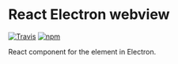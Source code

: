 React Electron webview
=============================

[![Travis](https://img.shields.io/travis/keokilee/react-electron-webview.svg)]()
[![npm](https://img.shields.io/npm/v/react-electron-webview.svg)]()

React component for the <webview> element in Electron.
